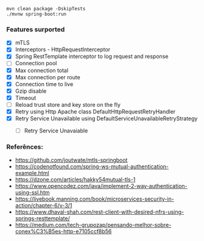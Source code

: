 ```
mvn clean package -DskipTests
./mvnw spring-boot:run
```

### Features surported

- [x] mTLS
- [x] Interceptors - HttpRequestInterceptor
- [x] Spring RestTemplate interceptor to log request and response
- [ ] Connection pool
- [x] Max connection total
- [x] Max connection per route
- [x] Connection time to live
- [x] Gzip disable
- [x] Timeout
- [ ] Reload trust store and key store on the fly
- [x] Retry using Http Apache class DefaultHttpRequestRetryHandler
- [x] Retry Service Unavailable using DefaultServiceUnavailableRetryStrategy
    - [ ] Retry Service Unavaiable
    

### Referênces: 
- https://github.com/joutwate/mtls-springboot
- https://codenotfound.com/spring-ws-mutual-authentication-example.html
- https://dzone.com/articles/hakky54mutual-tls-1
- https://www.opencodez.com/java/implement-2-way-authentication-using-ssl.htm
- https://livebook.manning.com/book/microservices-security-in-action/chapter-6/v-3/1
- https://www.dhaval-shah.com/rest-client-with-desired-nfrs-using-springs-resttemplate/
- https://medium.com/tech-grupozap/pensando-melhor-sobre-conex%C3%B5es-http-e7105ccf8b56

